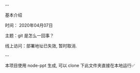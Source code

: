 --

基本介绍

时间： 2020年04月07日

主题：git 是怎么一回事？

线上访问：部署地址已失效, 暂时取消.

--

本项目使用 node-ppt 生成, 可以 clone 下此文件夹直接在本地运行✅

